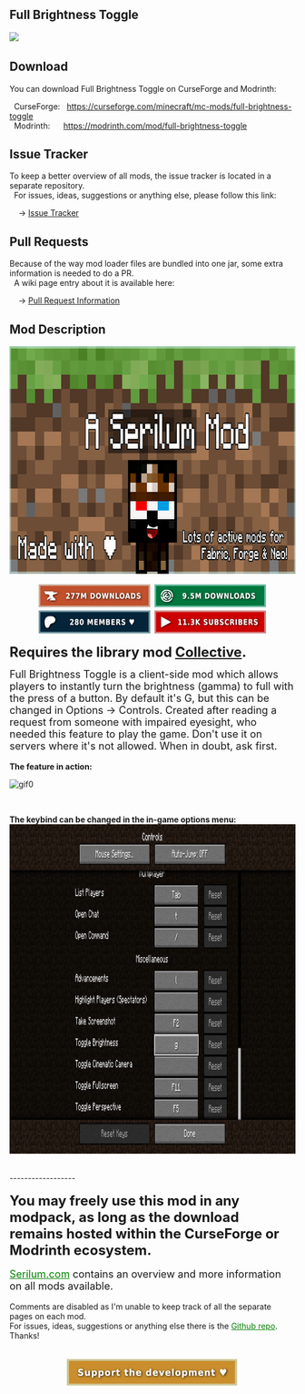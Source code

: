 <h2>Full Brightness Toggle</h2>

<p><a href="https://github.com/Serilum/Full-Brightness-Toggle"><img src="https://serilum.com/assets/data/logo/full-brightness-toggle.png"></a></p><h2>Download</h2>

<p>You can download Full Brightness Toggle on CurseForge and Modrinth:</p><p>&nbsp;&nbsp;CurseForge: &nbsp;&nbsp;<a href="https://curseforge.com/minecraft/mc-mods/full-brightness-toggle">https://curseforge.com/minecraft/mc-mods/full-brightness-toggle</a><br>&nbsp;&nbsp;Modrinth: &nbsp;&nbsp;&nbsp;&nbsp;&nbsp;<a href="https://modrinth.com/mod/full-brightness-toggle">https://modrinth.com/mod/full-brightness-toggle</a></p>

<h2>Issue Tracker</h2>

<p>To keep a better overview of all mods, the issue tracker is located in a separate repository.<br>&nbsp;&nbsp;For issues, ideas, suggestions or anything else, please follow this link:</p>

<p>&nbsp;&nbsp;&nbsp;&nbsp;-> <a href="https://serilum.com/url/issue-tracker">Issue Tracker</a></p>

<h2>Pull Requests</h2>

<p>Because of the way mod loader files are bundled into one jar, some extra information is needed to do a PR.<br>&nbsp;&nbsp;A wiki page entry about it is available here:</p>

<p>&nbsp;&nbsp;&nbsp;&nbsp;-> <a href="https://serilum.com/url/pull-requests">Pull Request Information</a></p>

<h2>Mod Description</h2>

<p style="text-align:center"><a href="https://serilum.com/" rel="nofollow"><img src="https://github.com/Serilum/.cdn/raw/main/description/header/header.png" alt="" width="838" height="400"></a></p>

<p style="text-align:center"><a href="https://curseforge.com/members/serilum/projects" rel="nofollow"><img src="https://raw.githubusercontent.com/Serilum/.data-workflow/main/badges/svg/curseforge.svg" width="200"></a> <a href="https://modrinth.com/user/Serilum" rel="nofollow"><img src="https://raw.githubusercontent.com/Serilum/.data-workflow/main/badges/svg/modrinth.svg" width="200"></a> <a href="https://patreon.com/serilum" rel="nofollow"><img src="https://raw.githubusercontent.com/Serilum/.data-workflow/main/badges/svg/patreon.svg" width="200"></a> <a href="https://youtube.com/@serilum" rel="nofollow"><img src="https://raw.githubusercontent.com/Serilum/.data-workflow/main/badges/svg/youtube.svg" width="200"></a></p>

<p><strong><span style="font-size:24px">Requires the library mod&nbsp;<a style="font-size:24px" href="https://curseforge.com/minecraft/mc-mods/collective" rel="nofollow">Collective</a>.<br></span></strong></p>

<p><span style="font-size:18px">Full Brightness Toggle is a client-side mod which allows players to instantly turn the brightness (gamma) to full with the press of a button. By default it's G, but this can be changed in Options -&gt; Controls. Created after reading a request from someone with impaired eyesight, who needed this feature to play the game. Don't use it on servers where it's not allowed. When in doubt, ask first.<br></span><span style="font-size:14px"><strong><br>The feature in action:</strong></span></p>

<div class="spoiler">

<p><picture><img src="https://github.com/Serilum/.cdn/raw/main/projects/full-brightness-toggle/a.gif" alt="gif0" width="1000" height="520"></picture></p>

</div>

<p>&nbsp;</p>

<p><strong><span style="font-size:14px"><strong>The keybind can be changed in the in-game options menu:</strong></span><br><picture><img src="https://github.com/Serilum/.cdn/raw/main/projects/full-brightness-toggle/b.png" width="1142" height="579"></picture></strong></p>

<p><br>------------------<br><br><span style="font-size:24px"><strong>You may freely use this mod in any modpack, as long as the download remains hosted within the CurseForge or Modrinth ecosystem.</strong></span><br><br><span style="font-size:18px"><a style="font-size:18px;color:#008000" href="https://serilum.com/" rel="nofollow">Serilum.com</a> contains an overview and more information on all mods available.</span><br><br><span style="font-size:14px">Comments are disabled as I'm unable to keep track of all the separate pages on each mod.</span><span style="font-size:14px"><br>For issues, ideas, suggestions or anything else there is the&nbsp;<a style="font-size:14px;color:#008000" href="https://github.com/Serilum/.issue-tracker" rel="nofollow">Github repo</a>. Thanks!</span><span style="font-size:6px"><br><br></span></p>

<p style="text-align:center"><a href="https://serilum.com/donate" rel="nofollow"><img src="https://github.com/Serilum/.cdn/raw/main/description/projects/support.svg" alt="" width="306" height="50"></a></p>